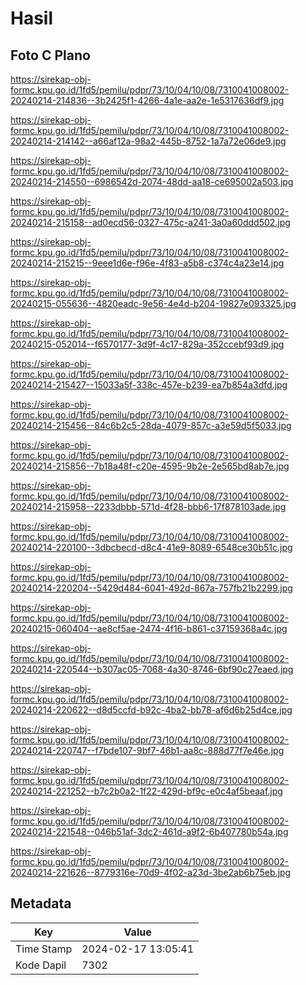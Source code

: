 # Hasil

## Foto C Plano

https://sirekap-obj-formc.kpu.go.id/1fd5/pemilu/pdpr/73/10/04/10/08/7310041008002-20240214-214836--3b2425f1-4266-4a1e-aa2e-1e5317636df9.jpg

https://sirekap-obj-formc.kpu.go.id/1fd5/pemilu/pdpr/73/10/04/10/08/7310041008002-20240214-214142--a66af12a-98a2-445b-8752-1a7a72e06de9.jpg

https://sirekap-obj-formc.kpu.go.id/1fd5/pemilu/pdpr/73/10/04/10/08/7310041008002-20240214-214550--6986542d-2074-48dd-aa18-ce695002a503.jpg

https://sirekap-obj-formc.kpu.go.id/1fd5/pemilu/pdpr/73/10/04/10/08/7310041008002-20240214-215158--ad0ecd56-0327-475c-a241-3a0a60ddd502.jpg

https://sirekap-obj-formc.kpu.go.id/1fd5/pemilu/pdpr/73/10/04/10/08/7310041008002-20240214-215215--9eee1d6e-f96e-4f83-a5b8-c374c4a23e14.jpg

https://sirekap-obj-formc.kpu.go.id/1fd5/pemilu/pdpr/73/10/04/10/08/7310041008002-20240215-055636--4820eadc-9e56-4e4d-b204-19827e093325.jpg

https://sirekap-obj-formc.kpu.go.id/1fd5/pemilu/pdpr/73/10/04/10/08/7310041008002-20240215-052014--f6570177-3d9f-4c17-829a-352ccebf93d9.jpg

https://sirekap-obj-formc.kpu.go.id/1fd5/pemilu/pdpr/73/10/04/10/08/7310041008002-20240214-215427--15033a5f-338c-457e-b239-ea7b854a3dfd.jpg

https://sirekap-obj-formc.kpu.go.id/1fd5/pemilu/pdpr/73/10/04/10/08/7310041008002-20240214-215456--84c6b2c5-28da-4079-857c-a3e59d5f5033.jpg

https://sirekap-obj-formc.kpu.go.id/1fd5/pemilu/pdpr/73/10/04/10/08/7310041008002-20240214-215856--7b18a48f-c20e-4595-9b2e-2e565bd8ab7e.jpg

https://sirekap-obj-formc.kpu.go.id/1fd5/pemilu/pdpr/73/10/04/10/08/7310041008002-20240214-215958--2233dbbb-571d-4f28-bbb6-17f878103ade.jpg

https://sirekap-obj-formc.kpu.go.id/1fd5/pemilu/pdpr/73/10/04/10/08/7310041008002-20240214-220100--3dbcbecd-d8c4-41e9-8089-6548ce30b51c.jpg

https://sirekap-obj-formc.kpu.go.id/1fd5/pemilu/pdpr/73/10/04/10/08/7310041008002-20240214-220204--5429d484-6041-492d-867a-757fb21b2299.jpg

https://sirekap-obj-formc.kpu.go.id/1fd5/pemilu/pdpr/73/10/04/10/08/7310041008002-20240215-060404--ae8cf5ae-2474-4f16-b861-c37159368a4c.jpg

https://sirekap-obj-formc.kpu.go.id/1fd5/pemilu/pdpr/73/10/04/10/08/7310041008002-20240214-220544--b307ac05-7068-4a30-8746-6bf90c27eaed.jpg

https://sirekap-obj-formc.kpu.go.id/1fd5/pemilu/pdpr/73/10/04/10/08/7310041008002-20240214-220622--d8d5ccfd-b92c-4ba2-bb78-af6d6b25d4ce.jpg

https://sirekap-obj-formc.kpu.go.id/1fd5/pemilu/pdpr/73/10/04/10/08/7310041008002-20240214-220747--f7bde107-9bf7-46b1-aa8c-888d77f7e46e.jpg

https://sirekap-obj-formc.kpu.go.id/1fd5/pemilu/pdpr/73/10/04/10/08/7310041008002-20240214-221252--b7c2b0a2-1f22-429d-bf9c-e0c4af5beaaf.jpg

https://sirekap-obj-formc.kpu.go.id/1fd5/pemilu/pdpr/73/10/04/10/08/7310041008002-20240214-221548--046b51af-3dc2-461d-a9f2-6b407780b54a.jpg

https://sirekap-obj-formc.kpu.go.id/1fd5/pemilu/pdpr/73/10/04/10/08/7310041008002-20240214-221626--8779316e-70d9-4f02-a23d-3be2ab6b75eb.jpg


## Metadata

| Key        | Value               |
| ---------- | ------------------- |
| Time Stamp | 2024-02-17 13:05:41 |
| Kode Dapil | 7302                |



